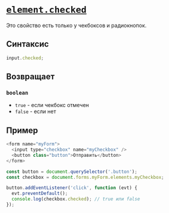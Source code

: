 # [`element.checked`](../index.md)

Это свойство есть только у чекбоксов и радиокнопок.

## Синтаксис

```js
input.checked;
```

## Возвращает

### `boolean`

- `true` - если чекбокс отмечен
- `false` - если нет

## Пример

```js
<form name="myForm">
  <input type="checkbox" name="myCheckbox" />
  <button class="button">Отправить</button>
</form>
```

```js
const button = document.querySelector('.button');
const checkbox = document.forms.myForm.elements.myCheckbox;

button.addEventListener('click', function (evt) {
  evt.preventDefault();
  console.log(checkbox.checked); // true или false
});
```
